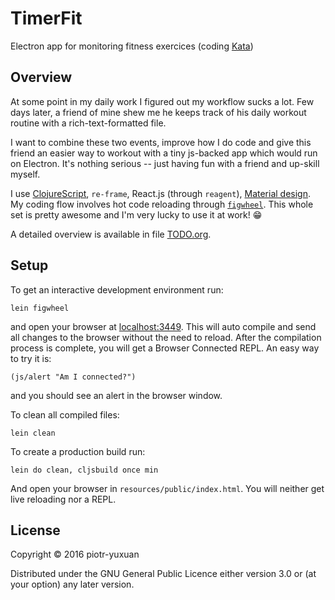 # TimerFit

Electron app for monitoring fitness exercices (coding
[Kata](https://en.wikipedia.org/wiki/Kata))

## Overview

At some point in my daily work I figured out my workflow sucks a lot. Few days
later, a friend of mine shew me he keeps track of his daily workout routine
with a rich-text-formatted file.

I want to combine these two events, improve how I do code and give this friend
an easier way to workout with a tiny js-backed app which would run on Electron.
It's nothing serious -- just having fun with a friend and up-skill myself.

I use [ClojureScript](https://github.com/clojure/clojurescript), `re-frame`,
React.js (through `reagent`), [Material design](http://www.material-ui.com/). My
coding flow involves hot code reloading through
[`figwheel`](https://github.com/bhauman/lein-figwheel). This whole set is pretty
awesome and I'm very lucky to use it at work! 😁

A detailed overview is available in file [TODO.org](./TODO.org).

## Setup

To get an interactive development environment run:

    lein figwheel

and open your browser at [localhost:3449](http://localhost:3449/). This will
auto compile and send all changes to the browser without the need to reload.
After the compilation process is complete, you will get a Browser Connected
REPL. An easy way to try it is:

    (js/alert "Am I connected?")

and you should see an alert in the browser window.

To clean all compiled files:

    lein clean

To create a production build run:

    lein do clean, cljsbuild once min

And open your browser in `resources/public/index.html`. You will neither get
live reloading nor a REPL.

## License

Copyright © 2016 piotr-yuxuan

Distributed under the GNU General Public Licence either version 3.0 or (at your
option) any later version.

